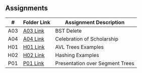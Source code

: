 ## Assignments

|  #  | Folder Link | Assignment Description |
| :-: | ----------- | ---------------------- |
|  A03  |  [A03 Link](A03)  |  BST Delete  |
|  A04  |  [A04 Link](A04)  |  Celebration of Scholarship  |
|  H01  |  [H01 Link](H01)  |  AVL Trees Examples  |
|  H02  |  [H02 Link](H02)  |  Hashing Examples  |
|  P01  |  [P01 Link](P01)  |  Presentation over Segment Trees  |

